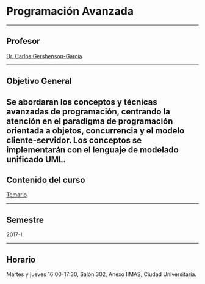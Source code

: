 # Programación Avanzada
---

## Profesor
[Dr. Carlos Gershenson-García](http://turing.iimas.unam.mx/~cgg/) 

---
## Objetivo General
Se abordaran los conceptos y técnicas avanzadas de programación, centrando la atención en el paradigma de
programación orientada a objetos, concurrencia y el modelo cliente-servidor. Los conceptos se implementarán con el
lenguaje de modelado unificado UML.
---
## Contenido del curso
[Temario](https://github.com/cgershen/prog/blob/master/temario.pdf) 

---

## Semestre
2017-I.

---

## Horario
Martes y jueves 16:00-17:30, Salón 302, 
Anexo IIMAS, Ciudad Universitaria.

